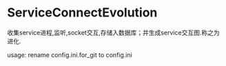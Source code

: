 # ServiceConnectEvolution
收集service进程,监听,socket交互,存储入数据库；并生成service交互图.称之为进化.

usage:
	rename config.ini.for_git to config.ini
